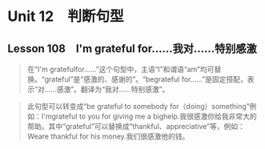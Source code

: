 ﻿ # Unit 12　判断句型
 ## Lesson 108　I'm grateful for……我对……特别感激
 
> 在“I'm gratefulfor……”这个句型中，主语“I”和谓语“am”均可替换。“grateful”是“感激的、感谢的”。“begrateful for……”是固定搭配，表示“对……感激”。翻译为“我对……特别感激”。

> 此句型可以转变成“be grateful to somebody for（doing）something”例如：I'mgrateful to you for giving me a bighelp.我很感激你给我非常大的帮助。其中“grateful”可以替换成“thankful、appreciative”等，例如：Weare thankful for his money.我们很感激他的钱。


 